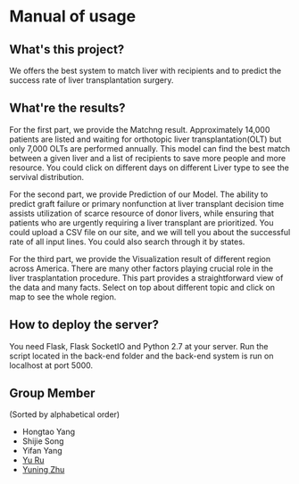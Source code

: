 # Manual of usage
## What's this project?
We offers the best system to match liver with recipients and to predict the success rate of liver transplantation surgery. 
## What're the results?
For the first part, we provide the Matchng result. Approximately 14,000 patients are listed and waiting for orthotopic liver transplantation(OLT) but only 7,000 OLTs are performed annually. This model can find the best match between a given liver and a list of recipients to save more people and more resource. You could click on different days on different Liver type to see the servival distribution. 

For the second part, we provide Prediction of our Model. The ability to predict graft failure or primary nonfunction at liver transplant decision time assists utilization of scarce resource of donor livers, while ensuring that patients who are urgently requiring a liver transplant are prioritized. You could upload a CSV file on our site, and we will tell you about the successful rate of all input lines. You could also search through it by states. 

For the third part, we provide the Visualization result of different region across America. There are many other factors playing crucial role in the liver trasplantation procedure. This part provides a straightforward view of the data and many facts. Select on top about different topic and click on map to see the whole region. 
## How to deploy the server?
You need Flask, Flask SocketIO and Python 2.7 at your server. Run the script located in the back-end folder and the back-end system is run on localhost at port 5000. 
## Group Member
(Sorted by alphabetical order)
* Hongtao Yang 
* Shijie Song  
* Yifan Yang
* [Yu Ru](https://github.com/yuyuyu0905/)
* [Yuning Zhu](https://github.com/ynzhu/)
